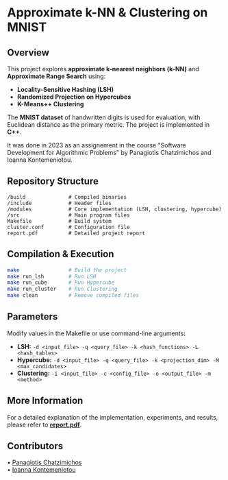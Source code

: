 # Approximate k-NN & Clustering on MNIST  

## Overview  
This project explores **approximate k-nearest neighbors (k-NN)** and **Approximate Range Search** using:  
- **Locality-Sensitive Hashing (LSH)**  
- **Randomized Projection on Hypercubes**  
- **K-Means++ Clustering**  

The **MNIST dataset** of handwritten digits is used for evaluation, with Euclidean distance as the primary metric. The project is implemented in **C++**.

It was done in 2023 as an assignement in the course "Software Development for Algorithmic Problems" by Panagiotis Chatzimichos and Ioanna Kontemeniotou. 

## Repository Structure  
```
/build              # Compiled binaries  
/include            # Header files  
/modules            # Core implementation (LSH, clustering, hypercube)  
/src                # Main program files  
Makefile            # Build system  
cluster.conf        # Configuration file  
report.pdf          # Detailed project report  
```  

## Compilation & Execution  
```sh
make                # Build the project  
make run_lsh        # Run LSH  
make run_cube       # Run Hypercube  
make run_cluster    # Run Clustering  
make clean          # Remove compiled files  
```  

## Parameters  
Modify values in the Makefile or use command-line arguments:  
- **LSH:** `-d <input_file> -q <query_file> -k <hash_functions> -L <hash_tables>`  
- **Hypercube:** `-d <input_file> -q <query_file> -k <projection_dim> -M <max_candidates>`  
- **Clustering:** `-i <input_file> -c <config_file> -o <output_file> -m <method>`  

## More Information  
For a detailed explanation of the implementation, experiments, and results, please refer to **[report.pdf](report.pdf)**.  

## Contributors 

• [Panagiotis Chatzimichos](https://github.com/pchatz000)\
• [Ioanna Kontemeniotou](https://github.com/joannakonte)